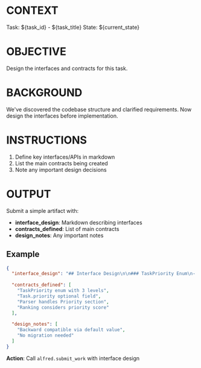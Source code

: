 <!--
Template: plan_task.contracts
Purpose: Design interfaces and contracts
Variables:
  - task_id: The task identifier
  - tool_name: Current tool name
  - current_state: Current workflow state
  - task_title: Task title
  - discovery_artifact: Results from discovery phase
  - clarification_artifact: Results from clarification phase
-->

# CONTEXT
Task: ${task_id} - ${task_title}
State: ${current_state}

# OBJECTIVE
Design the interfaces and contracts for this task.

# BACKGROUND
We've discovered the codebase structure and clarified requirements. Now design the interfaces before implementation.

# INSTRUCTIONS
1. Define key interfaces/APIs in markdown
2. List the main contracts being created
3. Note any important design decisions

# OUTPUT
Submit a simple artifact with:
- **interface_design**: Markdown describing interfaces
- **contracts_defined**: List of main contracts
- **design_notes**: Any important notes

## Example
```json
{
  "interface_design": "## Interface Design\n\n### TaskPriority Enum\n- HIGH = 'high'\n- MEDIUM = 'medium'\n- LOW = 'low'\n\n### Task Model\n- priority: Optional[TaskPriority] = MEDIUM\n\n### Parser Updates\n- Parse '## Priority' section\n- Case-insensitive\n\n### Ranking Algorithm\n- New tuple: (in_progress, priority, ready, age)",
  
  "contracts_defined": [
    "TaskPriority enum with 3 levels",
    "Task.priority optional field",
    "Parser handles Priority section",
    "Ranking considers priority score"
  ],
  
  "design_notes": [
    "Backward compatible via default value",
    "No migration needed"
  ]
}
```

**Action**: Call `alfred.submit_work` with interface design